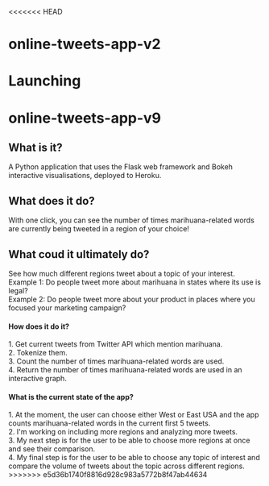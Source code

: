 <<<<<<< HEAD
# online-tweets-app-v2
Launching
=======
# online-tweets-app-v9

<h2>What is it?</h2>
A Python application that uses the Flask web framework and Bokeh interactive visualisations, deployed to Heroku.

<h2>What does it do?</h2>
With one click, you can see the number of times marihuana-related words are currently being tweeted in a region of your choice!

<h2>What coud it ultimately do?</h2>
See how much different regions tweet about a topic of your interest.<br>
Example 1: Do people tweet more about marihuana in states where its use is legal?<br>
Example 2: Do people tweet more about your product in places where you focused your marketing campaign?

<h4>How does it do it?</h4>
1. Get current tweets from Twitter API which mention marihuana.<br>
2. Tokenize them.<br>
3. Count the number of times marihuana-related words are used.<br>
4. Return the number of times marihuana-related words are used in an interactive graph.<br>

<h4>What is the current state of the app?</h4>
1. At the moment, the user can choose either West or East USA and the app counts marihuana-related words in the current first 5 tweets.<br>
2. I'm working on including more regions and analyzing more tweets.<br>
3. My next step is for the user to be able to choose more regions at once and see their comparison.<br>
4. My final step is for the user to be able to choose any topic of interest and compare the volume of tweets about the topic across different regions.
>>>>>>> e5d36b1740f8816d928c983a5772b8f47ab44634
